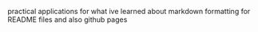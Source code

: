 practical applications for what ive learned about markdown formatting for README files and also github pages
